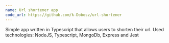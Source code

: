 ```yaml
---
name: Url shortener app
code_url: https://github.com/k-Dobosz/url-shortener
---
```


Simple app written in Typescript that allows users to shorten their url. Used technologies: NodeJS, Typescript, MongoDb, Express and Jest